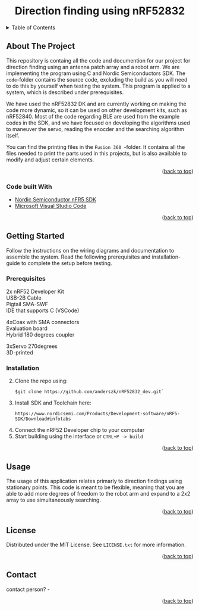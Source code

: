 
<h1 align="center">Direction finding using nRF52832</h1>



<!-- TABLE OF CONTENTS -->
<details>
  <summary>Table of Contents</summary>
  <ol>
    <li>
      <a href="#about-the-project">About The Project</a>
      <ul>
        <li><a href="#built-with">Built With</a></li>
      </ul>
    </li>
    <li>
      <a href="#getting-started">Getting Started</a>
      <ul>
        <li><a href="#prerequisites">Prerequisites</a></li>
        <li><a href="#installation">Installation</a></li>
      </ul>
    </li>
    <li><a href="#usage">Usage</a></li>
    <li><a href="#license">License</a></li>
    <li><a href="#contact">Contact</a></li>

  </ol>
</details>



<!-- ABOUT THE PROJECT -->
## About The Project

This repository is containg all the code and documention for our project for direction finding using an antenna patch array and a robot arm. We are implementing the program using C and Nordic Semiconductors SDK. The ```code```-folder contains the source code, excluding the build as you will need to do this by yourself when testing the system. This program is applied to a system, which is described under prerequisites.

We have used the nRF52832 DK and are currently working on making the code more dynamic, so it can be used on other development kits, such as nRF52840. Most of the code regarding BLE are used from the example codes in the SDK, and we have focused on developing the algorithms used to maneuver the servo, reading the enocder and the searching algorithm itself.

You can find the printing files in the  ```Fusion 360 ```-folder. It contains all the files needed to print the parts used in this projects, but is also available to modify and adjust certain elements.

<p align="right">(<a href="#top">back to top</a>)</p>



### Code built With

* [Nordic Semiconductor nFR5 SDK](https://www.nordicsemi.com/Products/Development-software/nRF5-SDK)
* [Microsoft Visual Studio Code](https://code.visualstudio.com/)


<p align="right">(<a href="#top">back to top</a>)</p>



<!-- GETTING STARTED -->
## Getting Started

Follow the instructions on the wiring diagrams and documentation to assemble the system. Read the following prerequisites and installation-guide to complete the setup before testing.

### Prerequisites

2x nRF52 Developer Kit <br>
USB-2B Cable <br>
Pigtail SMA-SWF <br>
IDE that supports C (VSCode) <br>

4xCoax with SMA connectors <br>
Evaluation board <br>
Hybrid 180 degrees coupler <br>

3xServo 270degrees <br>
3D-printed <br>



### Installation

2. Clone the repo using:
   ```
   $git clone https://github.com/anderszk/nRF52832_dev.git`
   ```
3. Install SDK and Toolchain here:
   ```
   https://www.nordicsemi.com/Products/Development-software/nRF5-SDK/Download#infotabs
   ```
4. Connect the nRF52 Developer chip to your computer
5. Start building using the interface or ```CTRL+P -> build```
  

<p align="right">(<a href="#top">back to top</a>)</p>



<!-- USAGE EXAMPLES -->
## Usage

The usage of this application relates primarly to direction findings using stationary points. This code is meant to be flexible, meaning that you are able to add more degrees of freedom to the robot arm and expand to a 2x2 array to use simultaneously searching. 

<p align="right">(<a href="#top">back to top</a>)</p>



<!-- LICENSE -->
## License

Distributed under the MIT License. See `LICENSE.txt` for more information.

<p align="right">(<a href="#top">back to top</a>)</p>



<!-- CONTACT -->
## Contact

contact person? - 


<p align="right">(<a href="#top">back to top</a>)</p>

